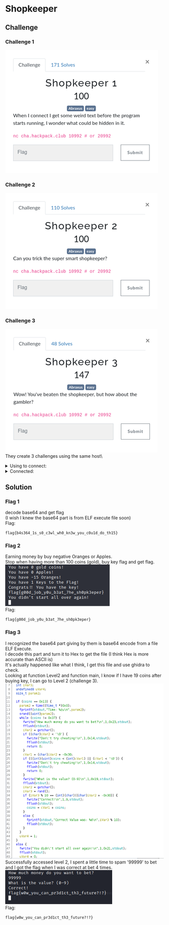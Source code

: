 # Shopkeeper
## Challenge
### Challenge 1
![challenge 1](https://github.com/TwentySick/CTF/blob/61692e9bc51578758f826e7b04a0368a158d6594/2022/HackPack%20CTF/reverse_engineering/shopkeeper/images/challenge1.png)
### Challenge 2
![challenge 2](https://github.com/TwentySick/CTF/blob/61692e9bc51578758f826e7b04a0368a158d6594/2022/HackPack%20CTF/reverse_engineering/shopkeeper/images/challenge2.png)
### Challenge 3
![challenge 3](https://github.com/TwentySick/CTF/blob/61692e9bc51578758f826e7b04a0368a158d6594/2022/HackPack%20CTF/reverse_engineering/shopkeeper/images/challenge3.png)\
They create 3 challenges using the same host\
<details>
  <summary> Using to connect: </summary>
  <p>
    
      nc cha.hackpack.club 10992 # or 20992
    
  </p>
</details>
  
<details>
  <summary> Connected:</summary>
  <p>
    
      └─$ nc cha.hackpack.club 10992 # or 20992
      f0VMRgIBAQAAAAAAAAAAAAIAPgABAAAAEBFAAAAAAABAAAAAAAAAADg8AAAAAAAAAAAAAEAAOAAL
      AEAAHQAcAAYAAAAEAAAAQAAAAAAAAABAAEAAAAAAAEAAQAAAAAAAaAIAAAAAAABoAgAAAAAAAAgA
      AAAAAAAAAwAAAAQAAACoAgAAAAAAAKgCQAAAAAAAqAJAAAAAAAAcAAAAAAAAABwAAAAAAAAAAQAA
      AAAAAAABAAAABAAAAAAAAAAAAAAAAABAAAAAAAAAAEAAAAAAAFAHAAAAAAAAUAcAAAAAAAAAEAAA
      AAAAAAEAAAAFAAAAABAAAAAAAAAAEEAAAAAAAAAQQAAAAAAA7QsAAAAAAADtCwAAAAAAAAAQAAAA
      AAAAAQAAAAQAAAAAIAAAAAAAAAAgQAAAAAAAACBAAAAAAACoBQAAAAAAAKgFAAAAAAAAABAAAAAA
      AAABAAAABgAAABAuAAAAAAAAED5AAAAAAAAQPkAAAAAAAIkCAAAAAAAAoAIAAAAAAAAAEAAAAAAA
      AAIAAAAGAAAAIC4AAAAAAAAgPkAAAAAAACA+QAAAAAAA0AEAAAAAAADQAQAAAAAAAAgAAAAAAAAA
      BAAAAAQAAADEAgAAAAAAAMQCQAAAAAAAxAJAAAAAAABEAAAAAAAAAEQAAAAAAAAABAAAAAAAAABQ
      5XRkBAAAAMwjAAAAAAAAzCNAAAAAAADMI0AAAAAAAFwAAAAAAAAAXAAAAAAAAAAEAAAAAAAAAFHl
      dGQHAAAAAAAAAAAAAAAAAAAAAAAAAAAAAAAAAAAAAAAAAAAAAAAAAAAAAAAAABAAAAAAAAAAUuV0
      ZAQAAAAQLgAAAAAAABA+QAAAAAAAED5AAAAAAADwAQAAAAAAAPABAAAAAAAAAQAAAAAAAAAvbGli
      NjQvbGQtbGludXgteDg2LTY0LnNvLjIABAAAABAAAAABAAAAR05VAAAAAAADAAAAAgAAAAAAAAAE
      AAAAFAAAAAMAAABHTlUARNd+Y8jcZOOTEoAAzxNSOwI6nUQCAAAAEQAAAAEAAAAGAAAAAAAAAAAB
      EAARAAAAAAAAACkdjBwAAAAAAAAAAAAAAAAAAAAAAAAAAAAAAAAAAAAALQAAABIAAAAAAAAAAAAA
      AAAAAAAAAAAAIwAAABIAAAAAAAAAAAAAAAAAAAAAAAAASgAAABIAAAAAAAAAAAAAAAAAAAAAAAAA
      UQAAABIAAAAAAAAAAAAAAAAAAAAAAAAANQAAABIAAAAAAAAAAAAAAAAAAAAAAAAAZwAAABIAAAAA
      AAAAAAAAAAAAAAAAAAAAFwAAABIAAAAAAAAAAAAAAAAAAAAAAAAAOwAAABIAAAAAAAAAAAAAAAAA
      AAAAAAAAXwAAABIAAAAAAAAAAAAAAAAAAAAAAAAAhQAAACAAAAAAAAAAAAAAAAAAAAAAAAAAKAAA
      ABIAAAAAAAAAAAAAAAAAAAAAAAAACwAAABIAAAAAAAAAAAAAAAAAAAAAAAAAHQAAABIAAAAAAAAA
      AAAAAAAAAAAAAAAAEgAAABIAAAAAAAAAAAAAAAAAAAAAAAAAWAAAABIAAAAAAAAAAAAAAAAAAAAA
      AAAAGAAAABIAAAAAAAAAAAAAAAAAAAAAAAAAQwAAABEAGACgQEAAAAAAAAgAAAAAAAAAAGxpYmMu
      c28uNgBmZmx1c2gAZXhpdABzcmFuZABmb3BlbgBwdXRzAHRpbWUAcHV0Y2hhcgBmZ2V0YwBnZXRj
      aGFyAHN0ZG91dABmY2xvc2UAc3lzdGVtAGZ3cml0ZQBmcHJpbnRmAF9fbGliY19zdGFydF9tYWlu
      AEdMSUJDXzIuMi41AF9fZ21vbl9zdGFydF9fAAAAAgACAAIAAgACAAIAAgACAAIAAAACAAIAAgAC
      AAIAAgACAAEAAQABAAAAEAAAAAAAAAB1GmkJAAACAHkAAAAAAAAA8D9AAAAAAAAGAAAABgAAAAAA
      AAAAAAAA+D9AAAAAAAAGAAAACgAAAAAAAAAAAAAAoEBAAAAAAAAFAAAAEQAAAAAAAAAAAAAAGEBA
      AAAAAAAHAAAAAQAAAAAAAAAAAAAAIEBAAAAAAAAHAAAAAgAAAAAAAAAAAAAAKEBAAAAAAAAHAAAA
      AwAAAAAAAAAAAAAAMEBAAAAAAAAHAAAABAAAAAAAAAAAAAAAOEBAAAAAAAAHAAAABQAAAAAAAAAA
      AAAAQEBAAAAAAAAHAAAABwAAAAAAAAAAAAAASEBAAAAAAAAHAAAACAAAAAAAAAAAAAAAUEBAAAAA
      AAAHAAAACQAAAAAAAAAAAAAAWEBAAAAAAAAHAAAACwAAAAAAAAAAAAAAYEBAAAAAAAAHAAAADAAA
      AAAAAAAAAAAAaEBAAAAAAAAHAAAADQAAAAAAAAAAAAAAcEBAAAAAAAAHAAAADgAAAAAAAAAAAAAA
      eEBAAAAAAAAHAAAADwAAAAAAAAAAAAAAgEBAAAAAAAAHAAAAEAAAAAAAAAAAAAAAAAAAAAAAAAAA
      AAAAAAAAAAAAAAAAAAAAAAAAAAAAAAAAAAAAAAAAAAAAAAAAAAAAAAAAAAAAAAAAAAAAAAAAAAAA
      AAAAAAAAAAAAAAAAAAAAAAAAAAAAAAAAAAAAAAAAAAAAAAAAAAAAAAAAAAAAAAAAAAAAAAAAAAAA
      AAAAAAAAAAAAAAAAAAAAAAAAAAAAAAAAAAAAAAAAAAAAAAAAAAAAAAAAAAAAAAAAAAAAAAAAAAAA
      AAAAAAAAAAAAAAAAAAAAAAAAAAAAAAAAAAAAAAAAAAAAAAAAAAAAAAAAAAAAAAAAAAAAAAAAAAAA
      AAAAAAAAAAAAAAAAAAAAAAAAAAAAAAAAAAAAAAAAAAAAAAAAAAAAAAAAAAAAAAAAAAAAAAAAAAAA
      AAAAAAAAAAAAAAAAAAAAAAAAAAAAAAAAAAAAAAAAAAAAAAAAAAAAAAAAAAAAAAAAAAAAAAAAAAAA
      AAAAAAAAAAAAAAAAAAAAAAAAAAAAAAAAAAAAAAAAAAAAAAAAAAAAAAAAAAAAAAAAAAAAAAAAAAAA
      AAAAAAAAAAAAAAAAAAAAAAAAAAAAAAAAAAAAAAAAAAAAAAAAAAAAAAAAAAAAAAAAAAAAAAAAAAAA
      AAAAAAAAAAAAAAAAAAAAAAAAAAAAAAAAAAAAAAAAAAAAAAAAAAAAAAAAAAAAAAAAAAAAAAAAAAAA
      AAAAAAAAAAAAAAAAAAAAAAAAAAAAAAAAAAAAAAAAAAAAAAAAAAAAAAAAAAAAAAAAAAAAAAAAAAAA
      AAAAAAAAAAAAAAAAAAAAAAAAAAAAAAAAAAAAAAAAAAAAAAAAAAAAAAAAAAAAAAAAAAAAAAAAAAAA
      AAAAAAAAAAAAAAAAAAAAAAAAAAAAAAAAAAAAAAAAAAAAAAAAAAAAAAAAAAAAAAAAAAAAAAAAAAAA
      AAAAAAAAAAAAAAAAAAAAAAAAAAAAAAAAAAAAAAAAAAAAAAAAAAAAAAAAAAAAAAAAAAAAAAAAAAAA
      AAAAAAAAAAAAAAAAAAAAAAAAAAAAAAAAAAAAAAAAAAAAAAAAAAAAAAAAAAAAAAAAAAAAAAAAAAAA
      AAAAAAAAAAAAAAAAAAAAAAAAAAAAAAAAAAAAAAAAAAAAAAAAAAAAAAAAAAAAAAAAAAAAAAAAAAAA
      AAAAAAAAAAAAAAAAAAAAAAAAAAAAAAAAAAAAAAAAAAAAAAAAAAAAAAAAAAAAAAAAAAAAAAAAAAAA
      AAAAAAAAAAAAAAAAAAAAAAAAAAAAAAAAAAAAAAAAAAAAAAAAAAAAAAAAAAAAAAAAAAAAAAAAAAAA
      AAAAAAAAAAAAAAAAAAAAAAAAAAAAAAAAAAAAAAAAAAAAAAAAAAAAAAAAAAAAAAAAAAAAAAAAAAAA
      AAAAAAAAAAAAAAAAAAAAAAAAAAAAAAAAAAAAAAAAAAAAAAAAAAAAAAAAAAAAAAAAAAAAAAAAAAAA
      AAAAAAAAAAAAAAAAAAAAAAAAAAAAAAAAAAAAAAAAAAAAAAAAAAAAAAAAAAAAAAAAAAAAAAAAAAAA
      AAAAAAAAAAAAAAAAAAAAAAAAAAAAAAAAAAAAAAAAAAAAAAAAAAAAAAAAAAAAAAAAAAAAAAAAAAAA
      AAAAAAAAAAAAAAAAAAAAAAAAAAAAAAAAAAAAAAAAAAAAAAAAAAAAAAAAAAAAAAAAAAAAAAAAAAAA
      AAAAAAAAAAAAAAAAAAAAAAAAAAAAAAAAAAAAAAAAAAAAAAAAAAAAAAAAAAAAAAAAAAAAAAAAAAAA
      AAAAAAAAAAAAAAAAAAAAAAAAAAAAAAAAAAAAAAAAAAAAAAAAAAAAAAAAAAAAAAAAAAAAAAAAAAAA
      AAAAAAAAAAAAAAAAAAAAAAAAAAAAAAAAAAAAAAAAAAAAAAAAAAAAAAAAAAAAAAAAAAAAAAAAAAAA
      AAAAAAAAAAAAAAAAAAAAAAAAAAAAAAAAAAAAAAAAAAAAAAAAAAAAAAAAAAAAAAAAAAAAAAAAAAAA
      AAAAAAAAAAAAAAAAAAAAAAAAAAAAAAAAAAAAAAAAAAAAAAAAAAAAAAAAAAAAAAAAAAAAAAAAAAAA
      AAAAAAAAAAAAAAAAAAAAAAAAAAAAAAAAAAAAAAAAAAAAAAAAAAAAAAAAAAAAAAAAAAAAAAAAAAAA
      AAAAAAAAAAAAAAAAAAAAAAAAAAAAAAAAAAAAAAAAAAAAAAAAAAAAAAAAAAAAAAAAAAAAAAAAAAAA
      AAAAAAAAAAAAAAAAAAAAAAAAAAAAAAAAAAAAAAAAAAAAAAAAAAAAAAAAAAAAAAAAAAAAAAAAAAAA
      AAAAAAAAAAAAAAAAAAAAAAAAAAAAAAAAAAAAAAAAAAAAAAAAAAAAAAAAAAAAAAAAAAAAAAAAAAAA
      AAAAAAAAAAAAAAAAAAAAAAAAAAAAAAAAAAAAAAAAAAAAAAAAAAAAAAAAAAAAAAAAAAAAAAAAAAAA
      AAAAAAAAAAAAAAAAAAAAAAAAAAAAAAAAAAAAAAAAAAAAAAAAAAAAAAAAAAAAAAAAAAAAAAAAAAAA
      AAAAAAAAAAAAAAAAAAAAAAAAAAAAAAAAAAAAAAAAAAAAAAAAAAAAAAAAAAAAAAAAAAAAAAAAAAAA
      AAAAAAAAAAAAAAAAAAAAAAAAAAAAAAAAAAAAAAAAAAAAAAAAAAAAAAAAAAAAAAAAAAAAAAAAAAAA
      AAAAAAAAAAAAAAAAAAAAAAAAAAAAAAAAAAAAAAAAAAAAAAAAAAAAAAAAAAAAAAAAAAAAAAAAAAAA
      AAAAAAAAAAAAAAAAAAAAAAAAAAAAAAAAAAAAAAAAAAAAAAAAAAAAAAAAAAAAAAAAAAAAAAAAAAAA
      AAAAAAAAAAAAAAAAAAAAAAAAAAAAAAAAAAAAAAAAAAAAAAAAAAAAAAAAAAAAAAAAAAAAAAAAAAAA
      AAAAAAAAAAAAAAAAAAAAAAAAAAAAAAAAAAAAAAAAAAAAAAAAAAAAAAAAAAAAAAAAAEiD7AhIiwXt
      LwAASIXAdAL/0EiDxAjDAAAAAAAAAAAA/zXiLwAA/yXkLwAADx9AAP8l4i8AAGgAAAAA6eD/////
      JdovAABoAQAAAOnQ/////yXSLwAAaAIAAADpwP////8lyi8AAGgDAAAA6bD/////JcIvAABoBAAA
      AOmg/////yW6LwAAaAUAAADpkP////8lsi8AAGgGAAAA6YD/////JaovAABoBwAAAOlw/////yWi
      LwAAaAgAAADpYP////8lmi8AAGgJAAAA6VD/////JZIvAABoCgAAAOlA/////yWKLwAAaAsAAADp
      MP////8lgi8AAGgMAAAA6SD/////JXovAABoDQAAAOkQ////Me1JidFeSIniSIPk8FBUScfA4BtA
      AEjHwYAbQABIx8cnG0AA/xW2LgAA9A8fRAAAw2YuDx+EAAAAAAAPH0QAALigQEAASD2gQEAAdBO4
      AAAAAEiFwHQJv6BAQAD/4GaQw2ZmLg8fhAAAAAAADx9AAL6gQEAASIHuoEBAAEjB/gNIifBIweg/
      SAHGSNH+dBG4AAAAAEiFwHQHv6BAQAD/4MNmZi4PH4QAAAAAAA8fQACAPeEuAAAAdRdVSInl6H7/
      ///GBc8uAAABXcMPH0QAAMNmZi4PH4QAAAAAAA8fQADrjlVIieVIg+xwSIsFny4AAEiJwbovAAAA
      vgEAAABIjT3zDQAA6Nb+//9IiwV/LgAASInH6Jf+///GRf8Bx0XgAAAAAMdF5AAAAADHRegAAAAA
      6fcEAABIiwVSLgAASInBujQAAAC+AQAAAEiNPdYNAADoif7//0iLBTIuAABIicfoSv7//+gV/v//
      iEX+6A3+//8PvkX+g/gyD4TdAQAAg/gyfxOD+P8PhGcEAACD+DF0HOlnBAAAg/gzD4RQAwAAg/g0
      D4QWBAAA6VAEAABIiwXaLQAASInBuhwAAAC+AQAAAEiNPZMNAADoEf7//0iLBbotAABIicG6UAAA
      AL4BAAAASI09lg0AAOjx/f//SIsFmi0AAEiJx+iy/f//6H39//+D6DGJRfjocv3//0iNBbwNAABI
      iUXASI0FuA0AAEiJRchIjQW1DQAASIlF0MdFtAIAAADHRbgGAAAAx0W8ZAAAAIN9+AAPiNkAAACD
      ffgCD4/PAAAAi0X4SJhIi1TFwEiLBSctAABIjTWIDQAASInHuAAAAADoE/3//0iLBQwtAABIicfo
      JP3//+jv/P//g+gwiUX06OT8//8PtgXlLAAAD7bQi0X4SJiLRIW0D69F9DnCfTFIiwXSLAAASInB
      uh8AAAC+AQAAAEiNPU4NAADoCf3//0iLBbIsAABIicfoyvz//+tvD7YVmSwAAItF+EiYi0SFtInG
      i0X0icGJ8A+vwSnCidCIBXosAACLRfhImItUheCLRfQBwotF+EiYiVSF4Oswi0X4jVAxSIsFXCwA
      AEiNNQUNAABIice4AAAAAOhI/P//SIsFQSwAAEiJx+hZ/P//kOnRAgAASIsFLCwAAEiJwbodAAAA
      vgEAAABIjT3iDAAA6GP8//9IiwUMLAAASInBui0AAAC+AQAAAEiNPeAMAADoQ/z//0iLBewrAABI
      icfoBPz//+jP+///g+gxiUXw6MT7//9IjQUODAAASIlFoEiNBQoMAABIiUWox0WYAQAAAMdFnAMA
      AACDffAAD4jRAAAAg33wAQ+PxwAAAItF8EiYSItUxaBIiwWLKwAASI01nAwAAEiJx7gAAAAA6Hf7
      //9IiwVwKwAASInH6Ij7///oU/v//4PoMIlF7OhI+///i0XwSJiLRIXgOUXsfjaLRfBImEiLVMWg
      SIsFOSsAAEiNNW8MAABIice4AAAAAOgl+///SIsFHisAAEiJx+g2+///62+LRfBImItEhZiJwYtF
      7InCicgPr8KJwg+2Be4qAAAB0IgF5ioAAItF8EiYi0SF4CtF7InCi0XwSJiJVIXg6zCLRfCNUDFI
      iwXIKgAASI01cQsAAEiJx7gAAAAA6LT6//9IiwWtKgAASInH6MX6//+Q6T0BAAAPtgWQKgAAD7bQ
      SIsFjioAAEiNNeELAABIice4AAAAAOh6+v//i1XgSIsFcCoAAEiNNdwLAABIice4AAAAAOhc+v//
      i1XkSIsFUioAAEiNNdMLAABIice4AAAAAOg++v//i1XoSIsFNCoAAEiNNc0LAABIice4AAAAAOgg
      +v//SIsFGSoAAEiJx+gx+v//i0XohcAPjqQAAABIiwX/KQAASInBuh0AAAC+AQAAAEiNPaoLAADo
      Nvr//0iLBd8pAABIicfo9/n//7gBAAAA631IiwXJKQAASInBug4AAAC+AQAAAEiNPZILAADoAPr/
      /0iLBakpAABIicfowfn//8ZF/wDrOb8BAAAA6NH5//9IiwWKKQAASInBujMAAAC+AQAAAEiNPWYL
      AADowfn//0iLBWopAABIicfogvn//4B9/wAPhf/6//+4AAAAAMnDVUiJ5UiD7BAPtgU6KQAAPBN0
      OUiLBTcpAABIicG6IQAAAL4BAAAASI09SwsAAOhu+f//SIsFFykAAEiJx+gv+f//uAAAAADpCAIA
      AL8AAAAA6Av5//9IiUX4SIsF8CgAAEiLVfhIjTUvCwAASInHuAAAAADo2Pj//0iLRfiJx+it+P//
      6bcBAABIiwXBKAAASInBuiMAAAC+AQAAAEiNPQULAADo+Pj//0iLBaEoAABIicfoufj//+iE+P//
      iEX3gH33AHk5SIsFhCgAAEiJwboUAAAAvgEAAABIjT3sCgAA6Lv4//9IiwVkKAAASInH6Hz4//+4
      AAAAAOlVAQAAD7ZF94PoMIhF9w++VfcPtgU1KAAAD7bAOcJ/BoB99wB5OUiLBSkoAABIicG6FAAA
      AL4BAAAASI09kQoAAOhg+P//SIsFCSgAAEiJx+gh+P//uAAAAADp+gAAAEiLBfAnAABIicG6GQAA
      AL4BAAAASI09bQoAAOgn+P//SIsF0CcAAEiJx+jo9///6LP3//+D6DCIRfboGPj//4nBumdmZmaJ
      yPfqwfoCicjB+B8pwonQiUXwi1XwidDB4AIB0AHAKcGJyIlF8A++RfY5RfB1REiLBXsnAABIicG6
      CQAAAL4BAAAASI09EgoAAOiy9///SIsFWycAAEiJx+hz9///D7YVRCcAAA+2RfcB0IgFOCcAAOst
      SIsFNycAAItV8EiNNeIJAABIice4AAAAAOgg9///SIsFGScAAEiJx+gx9///D7YFAicAADw3D4U6
      /v//uAEAAADJw1VIieVIg+wQuAAAAADoO/j//4TAD4SgAAAASI01pgkAAEiNPaEJAADo/vb//0iJ
      RfBIg33wAHUlSI09lQkAAOhX9v//SIsFsCYAAEiJx+jI9v//vwAAAADo3vb//0iLRfBIicfoYvb/
      /4hF/+saD75F/4nH6BL2//9Ii0XwSInH6Eb2//+IRf+Aff//deBIi0XwSInH6BH2//+/CgAAAOjn
      9f//SIsFUCYAAEiJx+ho9v//uAEAAADrBbgAAAAAycNVSInlSIPsELgAAAAA6Nf8//+EwA+EoAAA
      AEiNNeUIAABIjT39CAAA6D32//9IiUXwSIN98AB1JUiNPdQIAADolvX//0iLBe8lAABIicfoB/b/
      /78AAAAA6B32//9Ii0XwSInH6KH1//+IRf/rGg++Rf+Jx+hR9f//SItF8EiJx+iF9f//iEX/gH3/
      /3XgSItF8EiJx+hQ9f//vwoAAADoJvX//0iLBY8lAABIicfop/X//7gBAAAA6wW4AAAAAMnDVUiJ
      5UiD7EBIjUXASLpiYXNlNjQgY0iJEMdACGhhbABIjUXASInH6A31//9IjQU+CAAASIlF+LgAAAAA
      6D3+//+EwHQKuAAAAADo8P7//7gAAAAAycMPHwBBV0mJ10FWSYn2QVVBif1BVEyNJXgiAABVSI0t
      eCIAAFNMKeVIg+wI6FP0//9Iwf0DdBsx2w8fAEyJ+kyJ9kSJ70H/FNxIg8MBSDnddepIg8QIW11B
      XEFdQV5BX8MPHwDDAAAASIPsCEiDxAjDAAAAAAAAAAAAAAAAAAAAAAAAAAAAAAAAAAAAAAAAAAAA
      AAAAAAAAAAAAAAAAAAAAAAAAAAAAAAAAAAAAAAAAAAAAAAAAAAAAAAAAAAAAAAAAAAAAAAAAAAAA
      AAAAAAAAAAAAAAAAAAAAAAAAAAAAAAAAAAAAAAAAAAAAAAAAAAAAAAAAAAAAAAAAAAAAAAAAAAAA
      AAAAAAAAAAAAAAAAAAAAAAAAAAAAAAAAAAAAAAAAAAAAAAAAAAAAAAAAAAAAAAAAAAAAAAAAAAAA
      AAAAAAAAAAAAAAAAAAAAAAAAAAAAAAAAAAAAAAAAAAAAAAAAAAAAAAAAAAAAAAAAAAAAAAAAAAAA
      AAAAAAAAAAAAAAAAAAAAAAAAAAAAAAAAAAAAAAAAAAAAAAAAAAAAAAAAAAAAAAAAAAAAAAAAAAAA
      AAAAAAAAAAAAAAAAAAAAAAAAAAAAAAAAAAAAAAAAAAAAAAAAAAAAAAAAAAAAAAAAAAAAAAAAAAAA
      AAAAAAAAAAAAAAAAAAAAAAAAAAAAAAAAAAAAAAAAAAAAAAAAAAAAAAAAAAAAAAAAAAAAAAAAAAAA
      AAAAAAAAAAAAAAAAAAAAAAAAAAAAAAAAAAAAAAAAAAAAAAAAAAAAAAAAAAAAAAAAAAAAAAAAAAAA
      AAAAAAAAAAAAAAAAAAAAAAAAAAAAAAAAAAAAAAAAAAAAAAAAAAAAAAAAAAAAAAAAAAAAAAAAAAAA
      AAAAAAAAAAAAAAAAAAAAAAAAAAAAAAAAAAAAAAAAAAAAAAAAAAAAAAAAAAAAAAAAAAAAAAAAAAAA
      AAAAAAAAAAAAAAAAAAAAAAAAAAAAAAAAAAAAAAAAAAAAAAAAAAAAAAAAAAAAAAAAAAAAAAAAAAAA
      AAAAAAAAAAAAAAAAAAAAAAAAAAAAAAAAAAAAAAAAAAAAAAAAAAAAAAAAAAAAAAAAAAAAAAAAAAAA
      AAAAAAAAAAAAAAAAAAAAAAAAAAAAAAAAAAAAAAAAAAAAAAAAAAAAAAAAAAAAAAAAAAAAAAAAAAAA
      AAAAAAAAAAAAAAAAAAAAAAAAAAAAAAAAAAAAAAAAAAAAAAAAAAAAAAAAAAAAAAAAAAAAAAAAAAAA
      AAAAAAAAAAAAAAAAAAAAAAAAAAAAAAAAAAAAAAAAAAAAAAAAAAAAAAAAAAAAAAAAAAAAAAAAAAAA
      AAAAAAAAAAAAAAAAAAAAAAAAAAAAAAAAAAAAAAAAAAAAAAAAAAAAAAAAAAAAAAAAAAAAAAAAAAAA
      AAAAAAAAAAAAAAAAAAAAAAAAAAAAAAAAAAAAAAAAAAAAAAAAAAAAAAAAAAAAAAAAAAAAAAAAAAAA
      AAAAAAAAAAAAAAAAAAAAAAAAAAAAAAAAAAAAAAAAAAAAAAAAAAAAAAABAAIAAAAAAFdlbGNvbWUg
      dG8gbXkgU2hvcCEKV2hhdCB3b3VsZCB5b3UgbGlrZSB0byBkbz8KADEpIEJ1eQoyKSBTZWxsCjMp
      IFZpZXcgWW91ciBJbnZlbnRvcnkKNCkgTGVhdmUgU2hvcAoAV2hhdCB3b3VsZCB5b3UgbGlrZSB0
      byBidXk/CgAAAAAAAAAxKSBBbiBBcHBsZSAoMiBjb2lucykKMikgQW4gT3JhbmdlICg2IGNvaW5z
      KQozKSBUaGUgS2V5IHRvIHRoZSBGbGFnICgxMDAgY29pbnMpCgBBcHBsZXMAT3JhbmdlcwBLZXlz
      IHRvIHRoZSBGbGFnAAAAAAAAAABIb3cgbWFueSAlcyB3b3VsZCB5b3UgbGlrZSB0byBidXk/CgAA
      AAAAWW91IGRvbid0IGhhdmUgZW5vdWdoIG1vbmV5IDooCgAlYyBpcyBub3QgYSB2YWxpZCBvcHRp
      b24KAFdoYXQgd291bGQgeW91IGxpa2UgdG8gc2VsbD8KADEpIEFuIEFwcGxlICgxIGNvaW5zKQoy
      KSBBbiBPcmFuZ2UgKDMgY29pbnMpCgAAAEhvdyBtYW55ICVzIHdvdWxkIHlvdSBsaWtlIHRvIHNl
      bGw/CgBZb3UgZG9uJ3QgaGF2ZSBlbm91Z2ggJXMgOigKAFlvdSBoYXZlICVkIGdvbGQgY29pbnMh
      CgBZb3UgaGF2ZSAlZCBBcHBsZXMhCgBZb3UgaGF2ZSAlZCBPcmFuZ2VzIQoAAABZb3UgaGF2ZSAl
      ZCBLZXlzIHRvIHRoZSBGbGFnIQoAQ29uZ3JhdHMhISBZb3UgaGF2ZSB0aGUga2V5IQoAR29vZGJ5
      ZSB0aGVuIQoAAAAAAERvIHlvdSByZWFsbHkgdGhpbmsgdGhpcyB3b3VsZCBiZSBzbyBlYXN5IHRv
      IGhhY2s/CgAAAAAAWW91IGRpZG4ndCBzdGFydCBhbGwgb3ZlciBhZ2FpbiEKAFRpbWU6ICV6dQoA
      AAAASG93IG11Y2ggbW9uZXkgZG8geW91IHdhbnQgdG8gYmV0PwoARG9uJ3QgdHJ5IGNoZWF0aW5n
      IQoAV2hhdCBpcyB0aGUgdmFsdWU/ICgwLTkpCgBDb3JyZWN0IQoAQ29ycmVjdCBWYWx1ZSB3YXM6
      ICVkCgByAGZsYWctMS50eHQAQ2Fubm90IG9wZW4gZmlsZSAAZmxhZy0yLnR4dAAAAGZsYWd7YjRz
      MzY0XzFzX3MwX2Mzd2xfd2gwX2tuM3dfeW91X2MwdTFkX2RvX3RoMTV9AAABGwM7WAAAAAoAAABU
      7P//tAAAAETt//90AAAAdO3//6AAAAAm7v//3AAAAIPz///8AAAA2fX//xwBAACa9v//PAEAAFv3
      //9cAQAAtPf//3wBAAAU+P//xAEAABQAAAAAAAAAAXpSAAF4EAEbDAcIkAEHEBAAAAAcAAAAyOz/
      /ysAAAAAAAAAFAAAAAAAAAABelIAAXgQARsMBwiQAQAAEAAAABwAAADM7P//AQAAAAAAAAAkAAAA
      MAAAAJjr///wAAAAAA4QRg4YSg8LdwiAAD8aOyozJCIAAAAAHAAAAFgAAABC7f//XQUAAABBDhCG
      AkMNBgNYBQwHCAAcAAAAeAAAAH/y//9WAgAAAEEOEIYCQw0GA1ECDAcIABwAAACYAAAAtfT//8EA
      AAAAQQ4QhgJDDQYCvAwHCAAAHAAAALgAAABW9f//wQAAAABBDhCGAkMNBgK8DAcIAAAcAAAA2AAA
      APf1//9WAAAAAEEOEIYCQw0GAlEMBwgAAEQAAAD4AAAAMPb//10AAAAAQg4QjwJFDhiOA0UOII0E
      RQ4ojAVIDjCGBkgOOIMHRw5Aag44QQ4wQQ4oQg4gQg4YQg4QQg4IABAAAABAAQAASPb//wEAAAAA
      AAAAAAAAAAAAAAAAAAAAAAAAAAAAAAAAAAAAAAAAAAAAAAAAAAAAAAAAAAAAAAAAAAAAAAAAAAAA
      AAAAAAAAAAAAAAAAAAAAAAAAAAAAAAAAAAAAAAAAAAAAAAAAAAAAAAAAAAAAAAAAAAAAAAAAAAAA
      AAAAAAAAAAAAAAAAAAAAAAAAAAAAAAAAAAAAAAAAAAAAAAAAAAAAAAAAAAAAAAAAAAAAAAAAAAAA
      AAAAAAAAAAAAAAAAAAAAAAAAAAAAAAAAAAAAAAAAAAAAAAAAAAAAAAAAAAAAAAAAAAAAAAAAAAAA
      AAAAAAAAAAAAAAAAAAAAAAAAAAAAAAAAAAAAAAAAAAAAAAAAAAAAAAAAAAAAAAAAAAAAAAAAAAAA
      AAAAAAAAAAAAAAAAAAAAAAAAAAAAAAAAAAAAAAAAAAAAAAAAAAAAAAAAAAAAAAAAAAAAAAAAAAAA
      AAAAAAAAAAAAAAAAAAAAAAAAAAAAAAAAAAAAAAAAAAAAAAAAAAAAAAAAAAAAAAAAAAAAAAAAAAAA
      AAAAAAAAAAAAAAAAAAAAAAAAAAAAAAAAAAAAAAAAAAAAAAAAAAAAAAAAAAAAAAAAAAAAAAAAAAAA
      AAAAAAAAAAAAAAAAAAAAAAAAAAAAAAAAAAAAAAAAAAAAAAAAAAAAAAAAAAAAAAAAAAAAAAAAAAAA
      AAAAAAAAAAAAAAAAAAAAAAAAAAAAAAAAAAAAAAAAAAAAAAAAAAAAAAAAAAAAAAAAAAAAAAAAAAAA
      AAAAAAAAAAAAAAAAAAAAAAAAAAAAAAAAAAAAAAAAAAAAAAAAAAAAAAAAAAAAAAAAAAAAAAAAAAAA
      AAAAAAAAAAAAAAAAAAAAAAAAAAAAAAAAAAAAAAAAAAAAAAAAAAAAAAAAAAAAAAAAAAAAAAAAAAAA
      AAAAAAAAAAAAAAAAAAAAAAAAAAAAAAAAAAAAAAAAAAAAAAAAAAAAAAAAAAAAAAAAAAAAAAAAAAAA
      AAAAAAAAAAAAAAAAAAAAAAAAAAAAAAAAAAAAAAAAAAAAAAAAAAAAAAAAAAAAAAAAAAAAAAAAAAAA
      AAAAAAAAAAAAAAAAAAAAAAAAAAAAAAAAAAAAAAAAAAAAAAAAAAAAAAAAAAAAAAAAAAAAAAAAAAAA
      AAAAAAAAAAAAAAAAAAAAAAAAAAAAAAAAAAAAAAAAAAAAAAAAAAAAAAAAAAAAAAAAAAAAAAAAAAAA
      AAAAAAAAAAAAAAAAAAAAAAAAAAAAAAAAAAAAAAAAAAAAAAAAAAAAAAAAAAAAAAAAAAAAAAAAAAAA
      AAAAAAAAAAAAAAAAAAAAAAAAAAAAAAAAAAAAAAAAAAAAAAAAAAAAAAAAAAAAAAAAAAAAAAAAAAAA
      AAAAAAAAAAAAAAAAAAAAAAAAAAAAAAAAAAAAAAAAAAAAAAAAAAAAAAAAAAAAAAAAAAAAAAAAAAAA
      AAAAAAAAAAAAAAAAAAAAAAAAAAAAAAAAAAAAAAAAAAAAAAAAAAAAAAAAAAAAAAAAAAAAAAAAAAAA
      AAAAAAAAAAAAAAAAAAAAAAAAAAAAAAAAAAAAAAAAAAAAAAAAAAAAAAAAAAAAAAAAAAAAAAAAAAAA
      AAAAAAAAAAAAAAAAAAAAAAAAAAAAAAAAAAAAAAAAAAAAAAAAAAAAAAAAAAAAAAAAAAAAAAAAAAAA
      AAAAAAAAAAAAAAAAAAAAAAAAAAAAAAAAAAAAAAAAAAAAAAAAAAAAAAAAAAAAAAAAAAAAAAAAAAAA
      AAAAAAAAAAAAAAAAAAAAAAAAAAAAAAAAAAAAAAAAAAAAAAAAAAAAAAAAAAAAAAAAAAAAAAAAAAAA
      AAAAAAAAAAAAAAAAAAAAAAAAAAAAAAAAAAAAAAAAAAAAAAAAAAAAAAAAAAAAAAAAAAAAAAAAAAAA
      AAAAAAAAAAAAAAAAAAAAAAAAAAAAAAAAAAAAAAAAAAAAAAAAAAAAAAAAAAAAAAAAAAAAAAAAAAAA
      AAAAAAAAAAAAAAAAAAAAAAAAAAAAAAAAAAAAAAAAAAAAAAAAAAAAAAAAAAAAAAAAAAAAAAAAAAAA
      AAAAAAAAAAAAAAAAAAAAAAAAAAAAAAAAAAAAAAAAAAAAAAAAAAAAAAAAAAAAAAAAAAAAAAAAAAAA
      AAAAAAAAAAAAAAAAAAAAAAAAAAAAAAAAAAAAAAAAAAAAAAAAAAAAAAAAAAAAAAAAAAAAAAAAAAAA
      AAAAAAAAAAAAAAAAAAAAAAAAAAAAAAAAAAAAAAAAAAAAAAAAAAAAAAAAAAAAAAAAAAAAAAAAAAAA
      AAAAAAAAAAAAAAAAAAAAAAAAAAAAAAAAAAAAAAAAAAAAAAAAAAAAAAAAAAAAAAAAAAAAAAAAAAAA
      AAAAAAAAAAAAAAAAAAAAAAAAAAAAAAAAAAAAAAAAAAAAAAAAAAAAAAAAAAAAAAAAAAAAAAAAAAAA
      AAAAAAAAAAAAAAAAAAAAAAAAAAAAAAAAAAAAAAAAAAAAAAAAAAAAAAAAAAAAAAAAAAAAAAAAAAAA
      AAAAAAAAAAAAAAAAAAAAAAAAAAAAAAAAAAAAAAAAAAAAAAAAAAAAAAAAAAAAAAAAAAAAAAAAAAAA
      AAAAAAAAAAAAAAAAAAAAAAAAAAAAAAAAAAAAAAAAAAAAAAAAAAAAAAAAAAAAAAAAAAAAAAAAAAAA
      AAAAAAAAAAAAAAAAAAAAAAAAAAAAAAAAAAAAAAAAAAAAAAAAAAAAAAAAAAAAAAAAAAAAAAAAAAAA
      AAAAAAAAAAAAAAAAAAAAAAAAAAAAAAAAAAAAAAAAAAAAAAAAAAAAAAAAAAAAAAAAAAAAAAAAAAAA
      AAAAAAAAAAAAAAAAAAAAAAAAAAAAAAAAAAAAAAAAAAAAAAAAAAAAAAAAAAAAAAAAAADwEUAAAAAA
      AMARQAAAAAAAAQAAAAAAAAABAAAAAAAAAAwAAAAAAAAAABBAAAAAAAANAAAAAAAAAOQbQAAAAAAA
      GQAAAAAAAAAQPkAAAAAAABsAAAAAAAAACAAAAAAAAAAaAAAAAAAAABg+QAAAAAAAHAAAAAAAAAAI
      AAAAAAAAAPX+/28AAAAACANAAAAAAAAFAAAAAAAAAOAEQAAAAAAABgAAAAAAAAAwA0AAAAAAAAoA
      AAAAAAAAlAAAAAAAAAALAAAAAAAAABgAAAAAAAAAFQAAAAAAAAAAAAAAAAAAAAMAAAAAAAAAAEBA
      AAAAAAACAAAAAAAAAFABAAAAAAAAFAAAAAAAAAAHAAAAAAAAABcAAAAAAAAAAAZAAAAAAAAHAAAA
      AAAAALgFQAAAAAAACAAAAAAAAABIAAAAAAAAAAkAAAAAAAAAGAAAAAAAAAD+//9vAAAAAJgFQAAA
      AAAA////bwAAAAABAAAAAAAAAPD//28AAAAAdAVAAAAAAAAAAAAAAAAAAAAAAAAAAAAAAAAAAAAA
      AAAAAAAAAAAAAAAAAAAAAAAAAAAAAAAAAAAAAAAAAAAAAAAAAAAAAAAAAAAAAAAAAAAAAAAAAAAA
      AAAAAAAAAAAAAAAAAAAAAAAAAAAAAAAAAAAAAAAAAAAAID5AAAAAAAAAAAAAAAAAAAAAAAAAAAAA
      NhBAAAAAAABGEEAAAAAAAFYQQAAAAAAAZhBAAAAAAAB2EEAAAAAAAIYQQAAAAAAAlhBAAAAAAACm
      EEAAAAAAALYQQAAAAAAAxhBAAAAAAADWEEAAAAAAAOYQQAAAAAAA9hBAAAAAAAAGEUAAAAAAAAAA
      AAAAAAAAAAAAAAAAAAAKR0NDOiAoRGViaWFuIDguMy4wLTYpIDguMy4wAAAAAAAAAAAAAAAAAAAA
      AAAAAAAAAAAAAAAAAAAAAAADAAEAqAJAAAAAAAAAAAAAAAAAAAAAAAADAAIAxAJAAAAAAAAAAAAA
      AAAAAAAAAAADAAMA5AJAAAAAAAAAAAAAAAAAAAAAAAADAAQACANAAAAAAAAAAAAAAAAAAAAAAAAD
      AAUAMANAAAAAAAAAAAAAAAAAAAAAAAADAAYA4ARAAAAAAAAAAAAAAAAAAAAAAAADAAcAdAVAAAAA
      AAAAAAAAAAAAAAAAAAADAAgAmAVAAAAAAAAAAAAAAAAAAAAAAAADAAkAuAVAAAAAAAAAAAAAAAAA
      AAAAAAADAAoAAAZAAAAAAAAAAAAAAAAAAAAAAAADAAsAABBAAAAAAAAAAAAAAAAAAAAAAAADAAwA
      IBBAAAAAAAAAAAAAAAAAAAAAAAADAA0AEBFAAAAAAAAAAAAAAAAAAAAAAAADAA4A5BtAAAAAAAAA
      AAAAAAAAAAAAAAADAA8AACBAAAAAAAAAAAAAAAAAAAAAAAADABAAzCNAAAAAAAAAAAAAAAAAAAAA
      AAADABEAKCRAAAAAAAAAAAAAAAAAAAAAAAADABIAED5AAAAAAAAAAAAAAAAAAAAAAAADABMAGD5A
      AAAAAAAAAAAAAAAAAAAAAAADABQAID5AAAAAAAAAAAAAAAAAAAAAAAADABUA8D9AAAAAAAAAAAAA
      AAAAAAAAAAADABYAAEBAAAAAAAAAAAAAAAAAAAAAAAADABcAiEBAAAAAAAAAAAAAAAAAAAAAAAAD
      ABgAoEBAAAAAAAAAAAAAAAAAAAAAAAADABkAAAAAAAAAAAAAAAAAAAAAAAEAAAAEAPH/AAAAAAAA
      AAAAAAAAAAAAAAwAAAACAA0AUBFAAAAAAAAAAAAAAAAAAA4AAAACAA0AgBFAAAAAAAAAAAAAAAAA
      ACEAAAACAA0AwBFAAAAAAAAAAAAAAAAAADcAAAABABgAqEBAAAAAAAABAAAAAAAAAEYAAAABABMA
      GD5AAAAAAAAAAAAAAAAAAG0AAAACAA0A8BFAAAAAAAAAAAAAAAAAAHkAAAABABIAED5AAAAAAAAA
      AAAAAAAAAJgAAAAEAPH/AAAAAAAAAAAAAAAAAAAAAAEAAAAEAPH/AAAAAAAAAAAAAAAAAAAAAJ8A
      AAABABEApCVAAAAAAAAAAAAAAAAAAAAAAAAEAPH/AAAAAAAAAAAAAAAAAAAAAK0AAAAAABIAGD5A
      AAAAAAAAAAAAAAAAAL4AAAABABQAID5AAAAAAAAAAAAAAAAAAMcAAAAAABIAED5AAAAAAAAAAAAA
      AAAAANoAAAAAABAAzCNAAAAAAAAAAAAAAAAAAO0AAAABABYAAEBAAAAAAAAAAAAAAAAAAAMBAAAS
      AA0A4BtAAAAAAAABAAAAAAAAABMBAAASAAAAAAAAAAAAAAAAAAAAAAAAACgBAAARABgAoEBAAAAA
      AAAIAAAAAAAAANgBAAAgABcAiEBAAAAAAAAAAAAAAAAAADwBAAASAAAAAAAAAAAAAAAAAAAAAAAA
      AE4BAAAQABcAmUBAAAAAAAAAAAAAAAAAAFUBAAASAAAAAAAAAAAAAAAAAAAAAAAAAA0BAAASAg4A
      5BtAAAAAAAAAAAAAAAAAAGkBAAASAAAAAAAAAAAAAAAAAAAAAAAAAH0BAAASAA0ATxdAAAAAAABW
      AgAAAAAAAIQBAAASAAAAAAAAAAAAAAAAAAAAAAAAAJcBAAASAA0AZhpAAAAAAADBAAAAAAAAAKQB
      AAASAAAAAAAAAAAAAAAAAAAAAAAAAMMBAAASAAAAAAAAAAAAAAAAAAAAAAAAANYBAAAQABcAiEBA
      AAAAAAAAAAAAAAAAAOMBAAASAAAAAAAAAAAAAAAAAAAAAAAAAPgBAAASAAAAAAAAAAAAAAAAAAAA
      AAAAAA0CAAAgAAAAAAAAAAAAAAAAAAAAAAAAABwCAAARAhcAkEBAAAAAAAAAAAAAAAAAACkCAAAR
      AA8AACBAAAAAAAAEAAAAAAAAADgCAAASAAAAAAAAAAAAAAAAAAAAAAAAAEoCAAASAA0AgBtAAAAA
      AABdAAAAAAAAAFoCAAASAAAAAAAAAAAAAAAAAAAAAAAAALkAAAAQABgAsEBAAAAAAAAAAAAAAAAA
      AG4CAAASAg0AQBFAAAAAAAABAAAAAAAAANwBAAASAA0AEBFAAAAAAAArAAAAAAAAAIYCAAAQABgA
      mUBAAAAAAAAAAAAAAAAAAJICAAASAA0AJxtAAAAAAABWAAAAAAAAAJcCAAASAAAAAAAAAAAAAAAA
      AAAAAAAAAKoCAAARABcAmEBAAAAAAAABAAAAAAAAALACAAASAA0A8hFAAAAAAABdBQAAAAAAALcC
      AAASAA0ApRlAAAAAAADBAAAAAAAAAMQCAAASAAAAAAAAAAAAAAAAAAAAAAAAANYCAAASAAAAAAAA
      AAAAAAAAAAAAAAAAAOoCAAARAhcAoEBAAAAAAAAAAAAAAAAAAFQCAAASAgsAABBAAAAAAAAAAAAA
      AAAAAMQBAAASAAAAAAAAAAAAAAAAAAAAAAAAAABjcnRzdHVmZi5jAGRlcmVnaXN0ZXJfdG1fY2xv
      bmVzAF9fZG9fZ2xvYmFsX2R0b3JzX2F1eABjb21wbGV0ZWQuNzMyNQBfX2RvX2dsb2JhbF9kdG9y
      c19hdXhfZmluaV9hcnJheV9lbnRyeQBmcmFtZV9kdW1teQBfX2ZyYW1lX2R1bW15X2luaXRfYXJy
      YXlfZW50cnkAY2hhbC5jAF9fRlJBTUVfRU5EX18AX19pbml0X2FycmF5X2VuZABfRFlOQU1JQwBf
      X2luaXRfYXJyYXlfc3RhcnQAX19HTlVfRUhfRlJBTUVfSERSAF9HTE9CQUxfT0ZGU0VUX1RBQkxF
      XwBfX2xpYmNfY3N1X2ZpbmkAcHV0Y2hhckBAR0xJQkNfMi4yLjUAc3Rkb3V0QEBHTElCQ18yLjIu
      NQBwdXRzQEBHTElCQ18yLjIuNQBfZWRhdGEAZmNsb3NlQEBHTElCQ18yLjIuNQBzeXN0ZW1AQEdM
      SUJDXzIuMi41AExldmVsMgBmZ2V0Y0BAR0xJQkNfMi4yLjUAcHJpbnRfZmxhZ18yAF9fbGliY19z
      dGFydF9tYWluQEBHTElCQ18yLjIuNQBzcmFuZEBAR0xJQkNfMi4yLjUAX19kYXRhX3N0YXJ0AGdl
      dGNoYXJAQEdMSUJDXzIuMi41AGZwcmludGZAQEdMSUJDXzIuMi41AF9fZ21vbl9zdGFydF9fAF9f
      ZHNvX2hhbmRsZQBfSU9fc3RkaW5fdXNlZAB0aW1lQEBHTElCQ18yLjIuNQBfX2xpYmNfY3N1X2lu
      aXQAZmZsdXNoQEBHTElCQ18yLjIuNQBfZGxfcmVsb2NhdGVfc3RhdGljX3BpZQBfX2Jzc19zdGFy
      dABtYWluAGZvcGVuQEBHTElCQ18yLjIuNQBjb2lucwBMZXZlbDEAcHJpbnRfZmxhZ18xAGV4aXRA
      QEdMSUJDXzIuMi41AGZ3cml0ZUBAR0xJQkNfMi4yLjUAX19UTUNfRU5EX18AAC5zeW10YWIALnN0
      cnRhYgAuc2hzdHJ0YWIALmludGVycAAubm90ZS5BQkktdGFnAC5ub3RlLmdudS5idWlsZC1pZAAu
      Z251Lmhhc2gALmR5bnN5bQAuZHluc3RyAC5nbnUudmVyc2lvbgAuZ251LnZlcnNpb25fcgAucmVs
      YS5keW4ALnJlbGEucGx0AC5pbml0AC50ZXh0AC5maW5pAC5yb2RhdGEALmVoX2ZyYW1lX2hkcgAu
      ZWhfZnJhbWUALmluaXRfYXJyYXkALmZpbmlfYXJyYXkALmR5bmFtaWMALmdvdAAuZ290LnBsdAAu
      ZGF0YQAuYnNzAC5jb21tZW50AAAAAAAAAAAAAAAAAAAAAAAAAAAAAAAAAAAAAAAAAAAAAAAAAAAA
      AAAAAAAAAAAAAAAAAAAAAAAAAAAAAAAAAAAAAAAAAAAAGwAAAAEAAAACAAAAAAAAAKgCQAAAAAAA
      qAIAAAAAAAAcAAAAAAAAAAAAAAAAAAAAAQAAAAAAAAAAAAAAAAAAACMAAAAHAAAAAgAAAAAAAADE
      AkAAAAAAAMQCAAAAAAAAIAAAAAAAAAAAAAAAAAAAAAQAAAAAAAAAAAAAAAAAAAAxAAAABwAAAAIA
      AAAAAAAA5AJAAAAAAADkAgAAAAAAACQAAAAAAAAAAAAAAAAAAAAEAAAAAAAAAAAAAAAAAAAARAAA
      APb//28CAAAAAAAAAAgDQAAAAAAACAMAAAAAAAAkAAAAAAAAAAUAAAAAAAAACAAAAAAAAAAAAAAA
      AAAAAE4AAAALAAAAAgAAAAAAAAAwA0AAAAAAADADAAAAAAAAsAEAAAAAAAAGAAAAAQAAAAgAAAAA
      AAAAGAAAAAAAAABWAAAAAwAAAAIAAAAAAAAA4ARAAAAAAADgBAAAAAAAAJQAAAAAAAAAAAAAAAAA
      AAABAAAAAAAAAAAAAAAAAAAAXgAAAP///28CAAAAAAAAAHQFQAAAAAAAdAUAAAAAAAAkAAAAAAAA
      AAUAAAAAAAAAAgAAAAAAAAACAAAAAAAAAGsAAAD+//9vAgAAAAAAAACYBUAAAAAAAJgFAAAAAAAA
      IAAAAAAAAAAGAAAAAQAAAAgAAAAAAAAAAAAAAAAAAAB6AAAABAAAAAIAAAAAAAAAuAVAAAAAAAC4
      BQAAAAAAAEgAAAAAAAAABQAAAAAAAAAIAAAAAAAAABgAAAAAAAAAhAAAAAQAAABCAAAAAAAAAAAG
      QAAAAAAAAAYAAAAAAABQAQAAAAAAAAUAAAAWAAAACAAAAAAAAAAYAAAAAAAAAI4AAAABAAAABgAA
      AAAAAAAAEEAAAAAAAAAQAAAAAAAAFwAAAAAAAAAAAAAAAAAAAAQAAAAAAAAAAAAAAAAAAACJAAAA
      AQAAAAYAAAAAAAAAIBBAAAAAAAAgEAAAAAAAAPAAAAAAAAAAAAAAAAAAAAAQAAAAAAAAABAAAAAA
      AAAAlAAAAAEAAAAGAAAAAAAAABARQAAAAAAAEBEAAAAAAADRCgAAAAAAAAAAAAAAAAAAEAAAAAAA
      AAAAAAAAAAAAAJoAAAABAAAABgAAAAAAAADkG0AAAAAAAOQbAAAAAAAACQAAAAAAAAAAAAAAAAAA
      AAQAAAAAAAAAAAAAAAAAAACgAAAAAQAAAAIAAAAAAAAAACBAAAAAAAAAIAAAAAAAAMsDAAAAAAAA
      AAAAAAAAAAAIAAAAAAAAAAAAAAAAAAAAqAAAAAEAAAACAAAAAAAAAMwjQAAAAAAAzCMAAAAAAABc
      AAAAAAAAAAAAAAAAAAAABAAAAAAAAAAAAAAAAAAAALYAAAABAAAAAgAAAAAAAAAoJEAAAAAAACgk
      AAAAAAAAgAEAAAAAAAAAAAAAAAAAAAgAAAAAAAAAAAAAAAAAAADAAAAADgAAAAMAAAAAAAAAED5A
      AAAAAAAQLgAAAAAAAAgAAAAAAAAAAAAAAAAAAAAIAAAAAAAAAAgAAAAAAAAAzAAAAA8AAAADAAAA
      AAAAABg+QAAAAAAAGC4AAAAAAAAIAAAAAAAAAAAAAAAAAAAACAAAAAAAAAAIAAAAAAAAANgAAAAG
      AAAAAwAAAAAAAAAgPkAAAAAAACAuAAAAAAAA0AEAAAAAAAAGAAAAAAAAAAgAAAAAAAAAEAAAAAAA
      AADhAAAAAQAAAAMAAAAAAAAA8D9AAAAAAADwLwAAAAAAABAAAAAAAAAAAAAAAAAAAAAIAAAAAAAA
      AAgAAAAAAAAA5gAAAAEAAAADAAAAAAAAAABAQAAAAAAAADAAAAAAAACIAAAAAAAAAAAAAAAAAAAA
      CAAAAAAAAAAIAAAAAAAAAO8AAAABAAAAAwAAAAAAAACIQEAAAAAAAIgwAAAAAAAAEQAAAAAAAAAA
      AAAAAAAAAAgAAAAAAAAAAAAAAAAAAAD1AAAACAAAAAMAAAAAAAAAoEBAAAAAAACZMAAAAAAAABAA
      AAAAAAAAAAAAAAAAAAAIAAAAAAAAAAAAAAAAAAAA+gAAAAEAAAAwAAAAAAAAAAAAAAAAAAAAmTAA
      AAAAAAAcAAAAAAAAAAAAAAAAAAAAAQAAAAAAAAABAAAAAAAAAAEAAAACAAAAAAAAAAAAAAAAAAAA
      AAAAALgwAAAAAAAAgAcAAAAAAAAbAAAAKwAAAAgAAAAAAAAAGAAAAAAAAAAJAAAAAwAAAAAAAAAA
      AAAAAAAAAAAAAAA4OAAAAAAAAPYCAAAAAAAAAAAAAAAAAAABAAAAAAAAAAAAAAAAAAAAEQAAAAMA
      AAAAAAAAAAAAAAAAAAAAAAAALjsAAAAAAAADAQAAAAAAAAAAAAAAAAAAAQAAAAAAAAAAAAAAAAAA
      AA==
      Welcome to my Shop!
      What would you like to do?
      1) Buy
      2) Sell
      3) View Your Inventory
      4) Leave Shop
    
  </p>
</details>

## Solution
### Flag 1
decode base64 and get flag\
(I wish I knew the base64 part is from ELF execute file soon)\
Flag:
```
flag{b4s364_1s_s0_c3wl_wh0_kn3w_you_c0u1d_do_th15}
```
### Flag 2
Earning money by buy negative Oranges or Apples.\
Stop when having more than 100 coins (gold), buy key flag and get flag.\
![solved 2](https://github.com/TwentySick/CTF/blob/61692e9bc51578758f826e7b04a0368a158d6594/2022/HackPack%20CTF/reverse_engineering/shopkeeper/images/solve_chall_2.png)\
Flag:
```
flag{g00d_job_y0u_b3at_7he_sh0pk3eper}
```
### Flag 3
I recognized the base64 part giving by them is base64 encode from a file ELF Execute.\
I decode this part and turn it to Hex to get the file (I think Hex is more accurate than ASCII is)\
It's actually happened like what I think, I get this file and use ghidra to check.\
Looking at function Level2 and function main, I know if I have 19 coins after buying key, I can go to Level 2 (challenge 3).\
![decompiler_chall_3](https://github.com/TwentySick/CTF/blob/61692e9bc51578758f826e7b04a0368a158d6594/2022/HackPack%20CTF/reverse_engineering/shopkeeper/images/decompiler_chall_3.png)\
Successfully accessed level 2, I spent a little time to spam '99999' to bet and I got the flag when I was correct at bet 4 times.\
![solved 3](https://github.com/TwentySick/CTF/blob/61692e9bc51578758f826e7b04a0368a158d6594/2022/HackPack%20CTF/reverse_engineering/shopkeeper/images/solved_chall_3.png)\
Flag:
```
flag{w0w_you_can_pr3d1ct_th3_future?!?}
```
